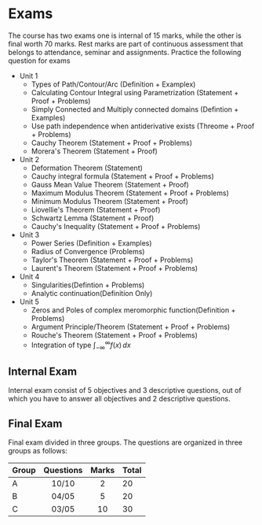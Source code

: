 # Exams

The course has two exams one is internal of 15 marks, while the other is final worth 70 marks. Rest marks are part of continuous assessment that belongs to attendance, seminar and assignments. Practice the following question for exams

* Unit 1
    * Types of Path/Contour/Arc (Definition + Examplex)
    * Calculating Contour Integral using Parametrization (Statement + Proof + Problems)
    * Simply Connected and Multiply connected domains (Defintion + Examples)
    * Use path independence when antiderivative exists (Threome + Proof + Problems)
    * Cauchy Theorem (Statement + Proof + Problems)
    * Morera's Theorem (Statement + Proof)
* Unit 2
    * Deformation Theorem (Statement)
    * Cauchy integral formula (Statement + Proof + Problems)
    * Gauss Mean Value Theorem (Statement + Proof)
    * Maximum Modulus Theorem (Statement + Proof + Problems)
    * Minimum Modulus Theorem (Statement + Proof)
    * Liovellie's Theorem (Statement + Proof)
    * Schwartz Lemma (Statement + Proof)
    * Cauchy's Inequality (Statement + Proof + Problems)
* Unit 3
    * Power Series (Definition + Examples)
    * Radius of Convergence (Problems)
    * Taylor's Theorem (Statement + Proof + Problems)
    * Laurent's Theorem (Statement + Proof + Problems)
* Unit 4
    * Singularities(Defintion + Problems)
    * Analytic continuation(Definition Only)
* Unit 5
    * Zeros and Poles of complex meromorphic function(Definition + Problems)
    * Argument Principle/Theorem (Statement + Proof + Problems)
    * Rouche's Theorem (Statement + Proof + Problems)
    * Integration of type $\displaystyle \int_{-\infty}^{\infty} f(x)\, dx$


## Internal Exam

Internal exam consist of 5 objectives and 3 descriptive questions, out of which you have to answer all objectives and 2 descriptive questions.

## Final Exam

Final exam divided in three groups. The questions are organized in three groups as follows:

| Group |       Questions      |          Marks          | Total |
|-------|:--------------------:|:-----------------------:|-------|
| A     |         10/10        |            2            | 20    |
| B     |         04/05        |            5            | 20    |
| C     |         03/05        |            10           | 30    |
